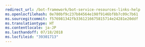 ```yaml
---
redirect_url: /bot-framework/bot-service-resources-links-help
ms.openlocfilehash: 0e780bf9c237b84564e198f9146bf8b7c09c7b61
ms.sourcegitcommit: f576981342fb3361216675815714e24281e20ddf
ms.translationtype: HT
ms.contentlocale: ja-JP
ms.lasthandoff: 07/18/2018
ms.locfileid: "39301713"
---
```

